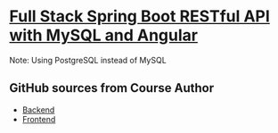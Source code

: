 # [Full Stack Spring Boot RESTful API with MySQL and Angular](https://www.youtube.com/watch?v=saFpDQ6mV-8&list=PLopcHtZ0hJF0OIOr88qHuJ3-UKRuCUrKf)

Note: Using PostgreSQL instead of MySQL

## GitHub sources from Course Author
- [Backend](https://github.com/getarrays/server-backend)
- [Frontend](https://github.com/getarrays/serverapp)

